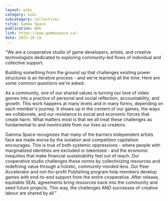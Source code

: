 ```yaml
---
layout: wiki
category: wiki
subcategory: collectives
title: Gamma Space
publication: Web
link: https://www.gammaspace.ca/
date: 2023-10-19
---
```


"We are a cooperative studio of game developers, artists, and creative technologists dedicated to exploring community-led flows of individual and collective support.

Building something from the ground up that challenges existing power structures is an iterative process - and we're learning all the time. Here are some common questions we're asked.

As a community, one of our shared values is turning our love of video games into a practice of personal and social reflection, accountability, and growth. This work happens at many levels and in many forms, depending on each member's journey. It shows up in the content of our games, the ways we collaborate, and our resistance to social and economic forces that create harm. What matters most is that we all treat these challenges as fundamental to and inextricable from our lives as creators.

Gamma Space recognizes that many of the barriers independent artists face are made worse by the isolation and competition capitalism encourages. This is true of both systemic oppressions - where people with marginalized identities are excluded or tokenized - and the economic inequities that make financial sustainability feel out of reach. Our cooperative studio challenges these norms by collectivizing resources and redefining value through a holistic, community-minded lens. Our Peer Accelerator and not-for-profit Publishing program help members develop games with end-to-end support from the entire cooperative. After release, equitable SEAL agreements bring resources back into the community and seed future projects. This way, the challenges AND successes of creative labour are shared by all."
